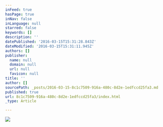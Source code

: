 ```yaml
---
inFeed: true
hasPage: true
inNav: false
inLanguage: null
starred: false
keywords: []
description: ''
datePublished: '2016-03-15T15:31:28.843Z'
dateModified: '2016-03-15T15:31:11.945Z'
authors: []
publisher:
  name: null
  domain: null
  url: null
  favicon: null
title: ''
author: []
sourcePath: _posts/2016-03-15-8c1c7509-916a-480c-8d2e-1edfccd25fa3.md
published: true
url: 8c1c7509-916a-480c-8d2e-1edfccd25fa3/index.html
_type: Article

---
```

![](https://the-grid-user-content.s3-us-west-2.amazonaws.com/bb3cd322-f208-4e15-a2ae-ab14c773606e.jpg)